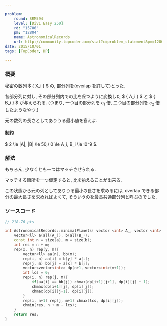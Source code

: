 ```yaml
---

problem:
    round: SRM594
    level: [Div1 Easy 250]
    rd: "15706"
    pm: "12804"
    name: AstronomicalRecords
    url: http://community.topcoder.com/stat?c=problem_statement&pm=12804&rd=15706
date: 2015/10/01
tags: [TopCoder, DP]

---
```


### 概要

秘密の数列 $ \{ X_i \} $ の, 部分列を(overlap を許して)とった.

各部分列に対し, その部分列内での比を保つように変換した  $ \{ A_i \} $ と $ \{ B_i \} $ が与えられる. (つまり, 一つ目の部分列を $c_1$ 倍, 二つ目の部分列を $c_2$ 倍したようなやつ.)

元の数列の長さとしてありうる最小値を答えよ.


#### 制約

$ 2 \le |A|, |B| \le 50,\ 0 \le A_i, B_i \le 10^9 $.

### 解法

もちろん, 少なくとも一つはマッチさせられる.

マッチする箇所を一つ仮定すると, 比を揃えることが出来る.

この状態から元の列としてありうる最小の長さを求めるには, overlap できる部分の最大長さを求めればよくて, そういうのを最長共通部分列と呼ぶのでした.


### ソースコード

~~~ cpp
// 218.76 pts

int AstronomicalRecords::minimalPlanets( vector <int> A_, vector <int> B_ ){
    vector<ll> a(all(A_)), b(all(B_));
    const int n = size(a), m = size(b);
    int res = n + m;
    rep(x, n) rep(y, m){
        vector<ll> aa(n), bb(m);
        rep(i, n) aa[i] = b[y] * a[i];
        rep(j, m) bb[j] = a[x] * b[j];
        vector<vector<int>> dp(n+1, vector<int>(m+1));
        int lcs = 0;
        rep(i, n) rep(j, m){
            if(aa[i] == bb[j]) chmax(dp[i+1][j+1], dp[i][j] + 1);
            chmax(dp[i+1][j], dp[i][j]);
            chmax(dp[i][j+1], dp[i][j]);
        }
        rep(i, n+1) rep(j, m+1) chmax(lcs, dp[i][j]);
        chmin(res, n + m - lcs);
    }
    return res;
}
~~~

